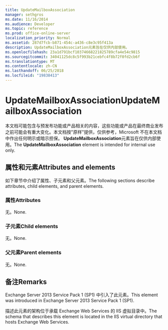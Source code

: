 ```yaml
---
title: UpdateMailboxAssociation
manager: sethgros
ms.date: 11/16/2014
ms.audience: Developer
ms.topic: reference
ms.prod: office-online-server
localization_priority: Normal
ms.assetid: 287d7fcb-b871-454c-a436-c8e3c95f413a
description: UpdateMailboxAssociation元素旨在仅供内部使用。
ms.openlocfilehash: 23a1d791bcf10374668221825789cfa4e54c9815
ms.sourcegitcommit: 34041125dc8c5f993b21cebfc4f8b72f0fd2cb6f
ms.translationtype: MT
ms.contentlocale: zh-CN
ms.lasthandoff: 06/25/2018
ms.locfileid: "19838413"
---
```

# <a name="updatemailboxassociation"></a><span data-ttu-id="d1feb-103">UpdateMailboxAssociation</span><span class="sxs-lookup"><span data-stu-id="d1feb-103">UpdateMailboxAssociation</span></span>

<span data-ttu-id="d1feb-104">本文档可能包含与预发布功能或产品相关的内容，这些功能或产品在最终商业发布之前可能会有重大变化。本文档按"原样"提供，仅供参考，Microsoft 不在本文档中作出任何明示或暗示担保。 **UpdateMailboxAssociation**元素旨在仅供内部使用。</span><span class="sxs-lookup"><span data-stu-id="d1feb-104">The **UpdateMailboxAssociation** element is intended for internal use only.</span></span> 

## <a name="attributes-and-elements"></a><span data-ttu-id="d1feb-105">属性和元素</span><span class="sxs-lookup"><span data-stu-id="d1feb-105">Attributes and elements</span></span>

<span data-ttu-id="d1feb-106">如下章节中介绍了属性、子元素和父元素。</span><span class="sxs-lookup"><span data-stu-id="d1feb-106">The following sections describe attributes, child elements, and parent elements.</span></span>
  
### <a name="attributes"></a><span data-ttu-id="d1feb-107">属性</span><span class="sxs-lookup"><span data-stu-id="d1feb-107">Attributes</span></span>

<span data-ttu-id="d1feb-108">无。</span><span class="sxs-lookup"><span data-stu-id="d1feb-108">None.</span></span>
  
### <a name="child-elements"></a><span data-ttu-id="d1feb-109">子元素</span><span class="sxs-lookup"><span data-stu-id="d1feb-109">Child elements</span></span>

<span data-ttu-id="d1feb-110">无。</span><span class="sxs-lookup"><span data-stu-id="d1feb-110">None.</span></span>
  
### <a name="parent-elements"></a><span data-ttu-id="d1feb-111">父元素</span><span class="sxs-lookup"><span data-stu-id="d1feb-111">Parent elements</span></span>

<span data-ttu-id="d1feb-112">无。</span><span class="sxs-lookup"><span data-stu-id="d1feb-112">None.</span></span>
  
## <a name="remarks"></a><span data-ttu-id="d1feb-113">备注</span><span class="sxs-lookup"><span data-stu-id="d1feb-113">Remarks</span></span>

<span data-ttu-id="d1feb-114">Exchange Server 2013 Service Pack 1 (SP1) 中引入了此元素。</span><span class="sxs-lookup"><span data-stu-id="d1feb-114">This element was introduced in Exchange Server 2013 Service Pack 1 (SP1).</span></span>
  
<span data-ttu-id="d1feb-115">描述此元素的架构位于承载 Exchange Web Services 的 IIS 虚拟目录中。</span><span class="sxs-lookup"><span data-stu-id="d1feb-115">The schema that describes this element is located in the IIS virtual directory that hosts Exchange Web Services.</span></span>
  

